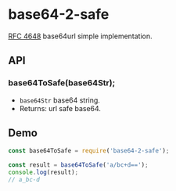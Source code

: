 # base64-2-safe
[RFC 4648](https://tools.ietf.org/html/rfc4648#section-5) base64url simple implementation.
## API
### base64ToSafe(base64Str);
- `base64Str` <String> base64 string.
- Returns: url safe base64.
## Demo
```js
const base64ToSafe = require('base64-2-safe');

const result = base64ToSafe('a/bc+d==');
console.log(result);
// a_bc-d
```